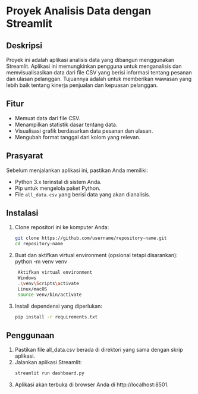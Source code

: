 # Proyek Analisis Data dengan Streamlit

## Deskripsi
Proyek ini adalah aplikasi analisis data yang dibangun menggunakan Streamlit. Aplikasi ini memungkinkan pengguna untuk menganalisis dan memvisualisasikan data dari file CSV yang berisi informasi tentang pesanan dan ulasan pelanggan. Tujuannya adalah untuk memberikan wawasan yang lebih baik tentang kinerja penjualan dan kepuasan pelanggan.

## Fitur
- Memuat data dari file CSV.
- Menampilkan statistik dasar tentang data.
- Visualisasi grafik berdasarkan data pesanan dan ulasan.
- Mengubah format tanggal dari kolom yang relevan.

## Prasyarat
Sebelum menjalankan aplikasi ini, pastikan Anda memiliki:
- Python 3.x terinstal di sistem Anda.
- Pip untuk mengelola paket Python.
- File `all_data.csv` yang berisi data yang akan dianalisis.

## Instalasi
1. Clone repositori ini ke komputer Anda:
   ```bash
   git clone https://github.com/username/repository-name.git
   cd repository-name
2. Buat dan aktifkan virtual environment (opsional tetapi disarankan):
   python -m venv venv
   ```bash
    Aktifkan virtual environment
    Windows
    .\venv\Scripts\activate
    Linux/macOS
    source venv/bin/activate
3. Install dependensi yang diperlukan:
   ```bash
   pip install -r requirements.txt
## Penggunaan
1. Pastikan file all_data.csv berada di direktori yang sama dengan skrip aplikasi.
2. Jalankan aplikasi Streamlit:
   ```bash
   streamlit run dashboard.py
3. Aplikasi akan terbuka di browser Anda di http://localhost:8501.
